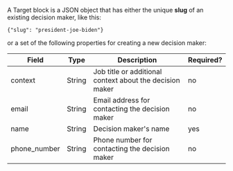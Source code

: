 <a name="json-type-target"></a>
A Target block is a JSON object that has either the unique **slug** of an existing decision maker, like this:

`{"slug": "president-joe-biden"}`

or a set of the following properties for creating a new decision maker:

Field | Type | Description | Required?
------|------|-------------|----------
context | String | Job title or additional context about the decision maker | no
email | String | Email address for contacting the decision maker | no
name | String | Decision maker's name | yes
phone_number | String | Phone number for contacting the decision maker | no
